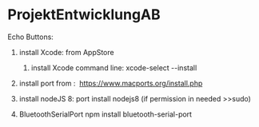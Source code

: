 # ProjektEntwicklungAB


Echo Buttons:

1. install Xcode: from AppStore
    1. install Xcode command line: 
 			xcode-select --install


2. install port from :  https://www.macports.org/install.php

3. install nodeJS 8: 
	port install nodejs8
	(if permission in needed >>sudo)

4. BluetoothSerialPort
	npm install bluetooth-serial-port
